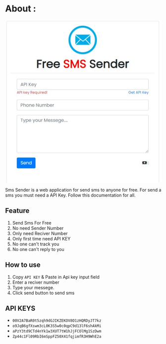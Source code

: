 # About :  
<img style="display:block;margin:0 auto;" src="image/img1.jpg"/>

Sms Sender is a web application for send sms to anyone for free. For send a sms you must need a API Key. Follow this documentation for all.

## Feature
1. Send Sms For Free
2. No need Sender Number
3. Only need Reciver Number
4. Only first time need API KEY
5. No one can't track you
6. No one can't reply to you

## How to use
1. Copy ```API KEY``` & Paste in Api key input field
2. Enter a reciver number
3. Type your messege. 
4. Click send button to send sms

## API KEYS  
* ```00V2A7BaR0t5zqh9dGJIKZEKOV8O1zHQRDyJT7kz```
* ```o9JqB6gfXswm3cL0K3S5w0c0qpC9d13lF6shAkMi```
* ```aPzY3td9CTd4nYk1w3XUT7tW1hJjFCOlMg1SzDwm```
* ```Zp44c1Fl09RbI6mSppFZ50X41fqjimfR3H9WhE2a```  


